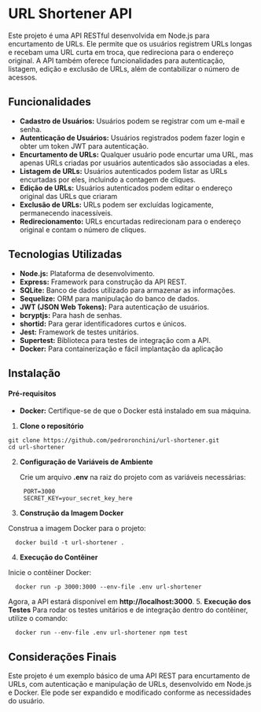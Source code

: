 # URL Shortener API
Este projeto é uma API RESTful desenvolvida em Node.js para encurtamento de URLs. Ele permite que os usuários registrem URLs longas e recebam uma URL curta em troca, que redireciona para o endereço original. A API também oferece funcionalidades para autenticação, listagem, edição e exclusão de URLs, além de contabilizar o número de acessos.

## Funcionalidades
* **Cadastro de Usuários:** Usuários podem se registrar com um e-mail e senha.
* **Autenticação de Usuários:** Usuários registrados podem fazer login e obter um token JWT para autenticação.
* **Encurtamento de URLs:** Qualquer usuário pode encurtar uma URL, mas apenas URLs criadas por usuários autenticados são associadas a eles.
* **Listagem de URLs:** Usuários autenticados podem listar as URLs encurtadas por eles, incluindo a contagem de cliques.
* **Edição de URLs:** Usuários autenticados podem editar o endereço original das URLs que criaram
* **Exclusão de URLs:** URLs podem ser excluídas logicamente, permanecendo inacessíveis.
* **Redirecionamento:** URLs encurtadas redirecionam para o endereço original e contam o número de cliques.

## Tecnologias Utilizadas
* **Node.js:** Plataforma de desenvolvimento.
* **Express:** Framework para construção da API REST.
* **SQLite:** Banco de dados utilizado para armazenar as informações.
* **Sequelize:** ORM para manipulação do banco de dados.
* **JWT (JSON Web Tokens):** Para autenticação de usuários.
* **bcryptjs:** Para hash de senhas.
* **shortid:** Para gerar identificadores curtos e únicos.
* **Jest:** Framework de testes unitários.
* **Supertest:** Biblioteca para testes de integração com a API.
* **Docker:** Para containerização e fácil implantação da aplicação

## Instalação
  #### Pré-requisitos
  * **Docker:** Certifique-se de que o Docker está instalado em sua máquina.

1. **Clone o repositório**
```
git clone https://github.com/pedroronchini/url-shortener.git
cd url-shortener
```
2. **Configuração de Variáveis de Ambiente**

   Crie um arquivo **.env** na raiz do projeto com as variáveis necessárias:
   ```
    PORT=3000
    SECRET_KEY=your_secret_key_here
   ```
3.  **Construção da Imagem Docker**

  Construa a imagem Docker para o projeto:
  ```
    docker build -t url-shortener .
  ```
4.  **Execução do Contêiner**

  Inicie o contêiner Docker:
  ```
    docker run -p 3000:3000 --env-file .env url-shortener
  ```
  Agora, a API estará disponível em **http://localhost:3000**.
5.  **Execução dos Testes**
  Para rodar os testes unitários e de integração dentro do contêiner, utilize o comando:
  ```
    docker run --env-file .env url-shortener npm test
  ```
## Considerações Finais
Este projeto é um exemplo básico de uma API REST para encurtamento de URLs, com autenticação e manipulação de URLs, desenvolvido em Node.js e Docker. Ele pode ser expandido e modificado conforme as necessidades do usuário.
